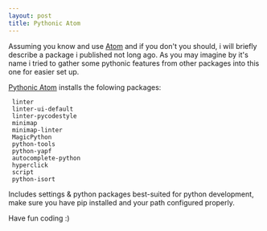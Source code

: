 ```yaml
---
layout: post
title: Pythonic Atom
---
```


Assuming you know and use [Atom](http://atom.io) and if you don't you should,  i will briefly describe a package i published not long ago.
 As you may imagine by it's name i tried to gather some pythonic features from other packages into this one for easier set up.

[Pythonic Atom](https://atom.io/packages/pythonic-atom) installs the folowing packages:


     linter
     linter-ui-default
     linter-pycodestyle
     minimap
     minimap-linter
     MagicPython
     python-tools
     python-yapf
     autocomplete-python
     hyperclick
     script
     python-isort

Includes settings & python packages best-suited for python development, make sure you have pip installed and your path configured properly.

Have fun coding :)
